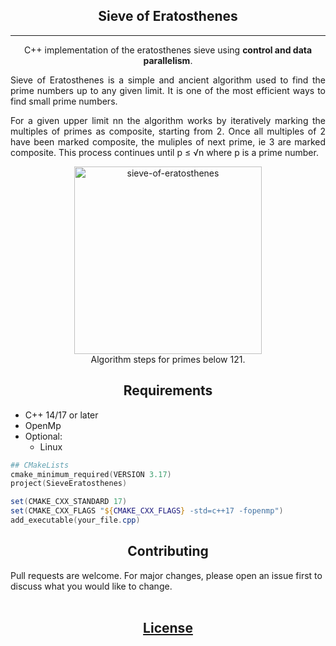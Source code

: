 <div align="center">

## Sieve of Eratosthenes

---

C++ implementation of the eratosthenes sieve using **control and data parallelism**.
<br/>
</div>

<div style="text-align: justify; text-justify: inter-word;">
Sieve of Eratosthenes is a simple and ancient algorithm used to find the prime numbers up to any given limit. It is one of the most efficient ways to find small prime numbers.

For a given upper limit nn the algorithm works by iteratively marking the multiples of primes as composite, starting from 2. Once all multiples of 2 have been marked composite, the muliples of next prime, ie 3 are marked composite. This process continues until p ≤ √n where p is a prime number.
</div>

<p align="center"> 
  <a href="https://github.com/JohnataDavi/binary-tree" target="_blank"><img alt="sieve-of-eratosthenes" height=300" src="https://user-images.githubusercontent.com/26368939/122655031-c7bd5000-d125-11eb-82ec-9a4eb3781087.gif"></a><br>
  Algorithm steps for primes below 121.

</p>

<div align="center">

## Requirements
</div>

* C++ 14/17 or later
* OpenMp
* Optional:
  * Linux

```PowerShell
## CMakeLists 
cmake_minimum_required(VERSION 3.17)
project(SieveEratosthenes)

set(CMAKE_CXX_STANDARD 17)
set(CMAKE_CXX_FLAGS "${CMAKE_CXX_FLAGS} -std=c++17 -fopenmp")
add_executable(your_file.cpp)
```

<div align="center">

## Contributing
</div>
Pull requests are welcome. For major changes, please open an issue first to discuss what you would like to change.


<div align="center">
<br>

## [License](https://choosealicense.com/licenses/mit/)
</div>
